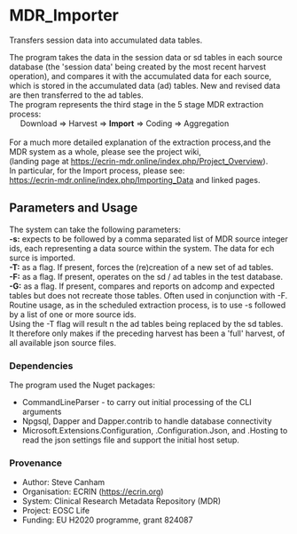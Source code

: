 # MDR_Importer
Transfers session data into accumulated data tables.

The program takes the data in the session data or sd tables in each source database (the 'session data' being created by the most recent harvest operation), and compares it with the accumulated data for each source, which is stored in the accumulated data (ad) tables. New and revised data are then transferred to the ad tables.<br/>
The program represents the third stage in the 5 stage MDR extraction process:<br/>
&nbsp;&nbsp;&nbsp;&nbsp;&nbsp;Download => Harvest => **Import** => Coding => Aggregation<br/><br/>
For a much more detailed explanation of the extraction process,and the MDR system as a whole, please see the project wiki, <br/>
(landing page at https://ecrin-mdr.online/index.php/Project_Overview).<br/>
In particular, for the Import process, please see:<br/>
https://ecrin-mdr.online/index.php/Importing_Data 
and linked pages.


## Parameters and Usage
The system can take the following parameters:<br/>
**-s:** expects to be followed by a comma separated list of MDR source integer ids, each representing a data source within the system. The data for ech surce is imported.<br/>
**-T:** as a flag. If present, forces the (re)creation of a new set of ad tables.<br/>
**-F:** as a flag. If present, operates on the sd / ad tables in the test database.<br/>
**-G:** as a flag. If present, compares and reports on adcomp and expected tables but does not recreate those tables. Often used in conjunction with -F.<br/>
Routine usage, as in the scheduled extraction process, is to use -s followed by a list of one or more source ids.<br/>
Using the -T flag will result n the ad tables being replaced by the sd tables. It therefore only makes if the preceding harvest has been a 'full' harvest, of all available json source files.

### Dependencies
The program used the Nuget packages:
* CommandLineParser - to carry out initial processing of the CLI arguments
* Npgsql, Dapper and Dapper.contrib to handle database connectivity
* Microsoft.Extensions.Configuration, .Configuration.Json, and .Hosting to read the json settings file and support the initial host setup.

### Provenance
* Author: Steve Canham
* Organisation: ECRIN (https://ecrin.org)
* System: Clinical Research Metadata Repository (MDR)
* Project: EOSC Life
* Funding: EU H2020 programme, grant 824087
